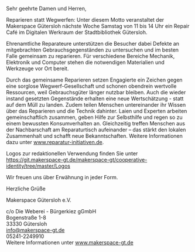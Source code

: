 Sehr geehrte Damen und Herren,

Reparieren statt Wegwerfen: Unter diesem Motto veranstaltet der Makerspace Gütersloh nächste Woche Samstag von 11 bis 14 Uhr ein Repair Café im Digitalen Werkraum der Stadtbibliothek Gütersloh.

Ehrenamtliche Reparateure unterstützen die Besucher dabei Defekte an mitgebrachten Gebrauchsgegenständen zu untersuchen und im besten Falle gemeinsam zu reparieren. 
Für verschiedene Bereiche Mechanik, Elektronik und Computer stehen die notwendigen Materialien und Werkzeuge vor Ort bereit.

Durch das gemeinsame Reparieren setzen Engagierte ein Zeichen gegen eine sorglose Wegwerf-Gesellschaft und schonen obendrein wertvolle Ressourcen, weil Gebrauchsgüter länger nutzbar bleiben. Auch die wieder instand gesetzten Gegenstände erhalten eine neue Wertschätzung - statt auf dem Müll zu landen. Zudem teilen Menschen untereinander ihr Wissen über das Reparieren und die Technik dahinter. Laien und Experten arbeiten gemeinschaftlich zusammen, geben Hilfe zur Selbsthilfe und regen so zu einem bewussten Konsumverhalten an. Gleichzeitig treffen Menschen aus der Nachbarschaft am Reparaturtisch aufeinander – das stärkt den lokalen Zusammenhalt und schafft neue Bekanntschaften. 
Weitere Informationen dazu unter www.reparatur-initiativen.de.

Logos zur redaktionellen Verwendung finden Sie unter https://git.makerspace-gt.de/makerspace-gt/cooperative-identity/tree/master/Logos

Wir freuen uns über Erwähnung in jeder Form.

Herzliche Grüße

Makerspace Gütersloh e.V.

c/o Die Weberei - Bürgerkiez gGmbH  
Bogenstraße 1-8  
33330 Gütersloh  
info@makerspace-gt.de  
05241-2249910  
Weitere Informationen unter www.makerspace-gt.de